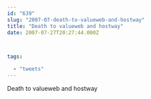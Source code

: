 ```yaml
---
id: "639"
slug: "2007-07-death-to-valueweb-and-hostway"
title: "Death to valueweb and hostway"
date: 2007-07-27T20:27:44.000Z



tags:

  - "tweets"
---
```

<div class="sqs-html-content">
  <p>Death to valueweb and hostway</p>
</div>

